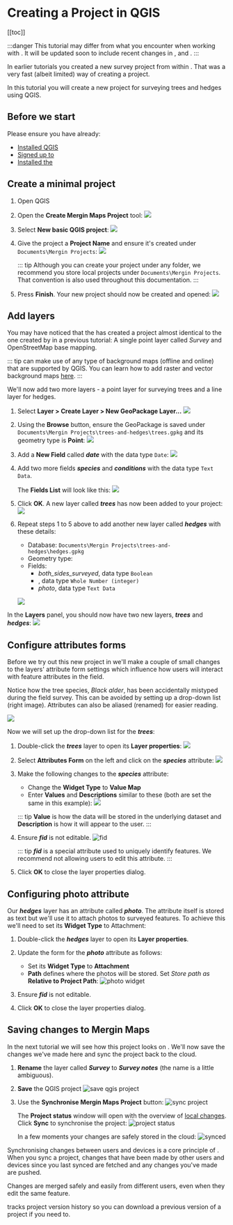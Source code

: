 # Creating a Project in QGIS
[[toc]]

:::danger
This tutorial may differ from what you encounter when working with <MainPlatformNameLink />. It will be updated soon to include recent changes in <MainPlatformNameLink />, <MobileAppName /> and <QGISPluginName />.
:::

In earlier tutorials you created a new survey project from within <MobileAppName />. That was a very fast (albeit limited) way of creating a <MainPlatformNameLink /> project.

In this tutorial you will create a new project for surveying trees and hedges using QGIS.  

## Before we start
Please ensure you have already:
* [Installed QGIS](../../setup/install-qgis/index.md)
* [Signed up to <MainPlatformName />](../../setup/sign-up-to-mergin-maps/index.md)
* [Installed the <QGISPluginName />](../../setup/install-mergin-maps-plugin-for-qgis/index.md)


## Create a minimal project
1. Open QGIS
2. Open the **Create Mergin Maps Project** tool:
   ![](./qgis-create-mergin-project.jpg)

3. Select **New basic QGIS project**:
   ![](./mergin-plugin-new-basic-project.jpg)

4. Give the project a **Project Name** and ensure it's created under `Documents\Mergin Projects`:
   ![](./mergin-plugin-create-new-mergin-project.jpg)

   ::: tip
   Although you can create your <MainPlatformName /> project under any folder, we recommend you store local projects under `Documents\Mergin Projects`. That convention is also used throughout this documentation.
   :::

5. Press **Finish**. Your new project should now be created and opened:
   ![](./mergin-plugin-basic-project-opened.jpg)


## Add layers
You may have noticed that the <QGISPluginName /> has created a project almost identical to the one created by <MobileAppName /> in a previous tutorial: A single point layer called *Survey* and OpenStreetMap base mapping.

::: tip
<MobileAppName /> can make use of any type of background maps (offline and online) that are supported by QGIS. 
You can learn how to add raster and vector background maps [here](../../gis/settingup_background_map.md).
:::

We'll now add two more layers - a point layer for surveying trees and a line layer for hedges.

1. Select **Layer > Create Layer > New GeoPackage Layer...**
   ![](./qgis-new-geopackage-layer.jpg)

2. Using the **Browse** button, ensure the GeoPackage is saved under `Documents\Mergin Projects\trees-and-hedges\trees.gpkg` and its geometry type is **Point**:
   ![](./qgis-geopackage-filename.jpg)

3. Add a **New Field** called ***date*** with the data type `Date`:
   ![](./qgis-geopackage-date.jpg)

4. Add two more fields ***species*** and ***conditions*** with the data type `Text Data`. 

   The **Fields List** will look like this:
   ![](./qgis-geopackage-full-fields-list.jpg)

5. Click **OK**. A new layer called ***trees*** has now been added to your project:
   ![](./qgis-new-layer-trees.jpg)

6. Repeat steps 1 to 5 above to add another new layer called ***hedges*** with these details:
   - Database: `Documents\Mergin Projects\trees-and-hedges\hedges.gpkg`
   - Geometry type: <NoSpellcheck id="LineString" />
   - Fields:
      - *both_sides_surveyed*, data type `Boolean`
      - *<NoSpellcheck id="num_access_gates" />*, data type `Whole Number (integer)`
      - *photo*, data type `Text Data`
   
   ![](./qgis-geopackage-filename2.jpg)
   
In the **Layers** panel, you should now have two new layers, ***trees*** and ***hedges***:
![](./qgis-new-layer-trees-and-hedges.jpg)


## Configure attributes forms
Before we try out this new project in <MobileAppName /> we'll make a couple of small changes to the layers' attribute form settings which influence how users will interact with feature attributes in the field.

Notice how the tree species, *Black alder*, has been accidentally mistyped during the field survey. This can be avoided by setting up a drop-down list (right image). Attributes can also be aliased (renamed) for easier reading. 

![](./qgis-edit-att-forms-1.jpg)

Now we will set up the drop-down list for the ***trees***:
1. Double-click the ***trees*** layer to open its **Layer properties**:
   ![](./qgis-layer-trees.jpg)

2. Select **Attributes Form** on the left and click on the ***species*** attribute:
   ![](./qgis-tree-attributes-form-1.jpg)

4. Make the following changes to the ***species*** attribute:
   - Change the **Widget Type** to **Value Map**
   - Enter **Values** and **Descriptions** similar to these (both are set the same in this example):
   ![](./qgis-tree-value-map.jpg)

   ::: tip
   **Value** is how the data will be stored in the underlying dataset and **Description** is how it will appear to the user.
   :::

5. Ensure ***fid*** is not editable. 
   ![fid](./qgis-tree-attributes-form-2.jpg)

   ::: tip
   ***fid*** is a special attribute used to uniquely identify features. We recommend not allowing users to edit this attribute.
   :::
     
6. Click **OK** to close the layer properties dialog.

## Configuring photo attribute

Our ***hedges*** layer has an attribute called ***photo***. The attribute itself is stored as text but we'll use it to attach photos to surveyed features. To achieve this we'll need to set its **Widget Type** to Attachment:

1. Double-click the ***hedges*** layer to open its **Layer properties**.
2. Update the form for the ***photo*** attribute as follows:
   - Set its **Widget Type** to **Attachment**
   - **Path** defines where the photos will be stored. Set *Store path as* **Relative to Project Path**:
   ![photo widget](./qgis-hedge-attributes-form-1.jpg) 

4. Ensure ***fid*** is not editable.
5. Click **OK** to close the layer properties dialog.

## Saving changes to Mergin Maps
In the next tutorial we will see how this project looks on <MobileAppName />. We'll now save the changes we've made here and sync the project back to the cloud.

1. **Rename** the layer called ***Survey*** to ***Survey notes*** (the name is a little ambiguous).
2. **Save** the QGIS project
   ![save qgis project](./qgis-project-save.jpg)

3. Use the **Synchronise Mergin Maps Project** button:
   ![sync project](./qgis-sync-mergin-project.jpg)
   
   The **Project status** window will open with the overview of [local changes](../../manage/plugin-sync-project/#local-changes). Click **Sync** to synchronise the project:
   ![project status](./qgis-sync-mergin-project-status.jpg)
 
   In a few moments your changes are safely stored in the cloud:
   ![synced](./qgis-project-synced.jpg)

Synchronising changes between users and devices is a core principle of <MainPlatformNameLink />. When you sync a project, changes that have been made by other users and devices since you last synced are fetched and any changes you've made are pushed.

Changes are merged safely and easily from different users, even when they edit the same feature. 

<MainPlatformNameLink /> tracks project version history so you can download a previous version of a project if you need to.

